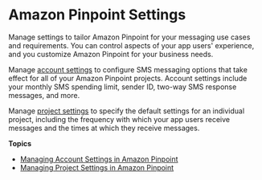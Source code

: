 # Amazon Pinpoint Settings<a name="settings"></a>

Manage settings to tailor Amazon Pinpoint for your messaging use cases and requirements\. You can control aspects of your app users' experience, and you customize Amazon Pinpoint for your business needs\.

Manage [account settings](settings-account.md) to configure SMS messaging options that take effect for all of your Amazon Pinpoint projects\. Account settings include your monthly SMS spending limit, sender ID, two\-way SMS response messages, and more\.

Manage [project settings](settings-project.md) to specify the default settings for an individual project, including the frequency with which your app users receive messages and the times at which they receive messages\.

**Topics**
+ [Managing Account Settings in Amazon Pinpoint](settings-account.md)
+ [Managing Project Settings in Amazon Pinpoint](settings-project.md)